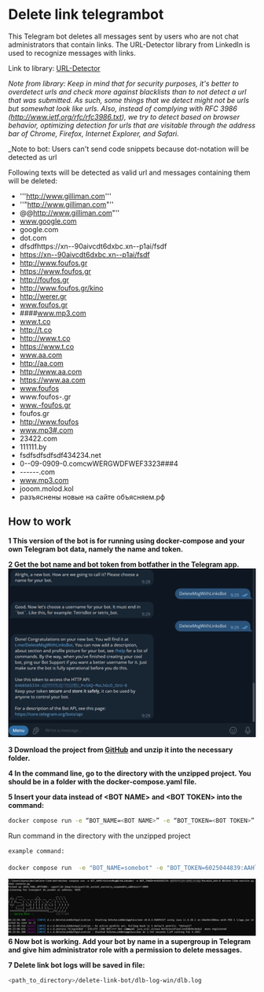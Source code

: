 # Delete link telegrambot

This Telegram bot deletes all messages sent by users who are not chat administrators that contain links. 
The URL-Detector library from LinkedIn is used to recognize messages with links.

Link to library: [URL-Detector](https://github.com/linkedin/URL-Detector/)

_Note from library: Keep in mind that for security purposes, it's better to overdetect urls and check more against blacklists than to not detect a url that was submitted. As such, some things that we detect might not be urls but somewhat look like urls. Also, instead of complying with RFC 3986 (http://www.ietf.org/rfc/rfc3986.txt), we try to detect based on browser behavior, optimizing detection for urls that are visitable through the address bar of Chrome, Firefox, Internet Explorer, and Safari._

_Note to bot: Users can't send code snippets because dot-notation will be detected as url  

Following texts will be detected as valid url and messages containing them will be deleted:
* '''http://www.gilliman.com'''
* ''"http://www.gilliman.com"''
* @@http://www.gilliman.com"''
* www.google.com
* google.com
* dot.com
* dfsdfhttps://xn--90aivcdt6dxbc.xn--p1ai/fsdf
* https://xn--90aivcdt6dxbc.xn--p1ai/fsdf
* http://www.foufos.gr
* https://www.foufos.gr
* http://foufos.gr
* http://www.foufos.gr/kino
* http://werer.gr
* www.foufos.gr
* ####www.mp3.com
* www.t.co
* http://t.co
* http://www.t.co
* https://www.t.co
* www.aa.com
* http://aa.com
* http://www.aa.com
* https://www.aa.com
* www.foufos
* www.foufos-.gr
* www.-foufos.gr
* foufos.gr
* http://www.foufos
* www.mp3#.com
* 23422.com
* 111111.by
* fsdfsdfsdfsdf434234.net
* 0--09-0909-0.comcwWERGWDFWEF3323###4
* ------.com
* www.mp3.com
* jooom.molod.kol
* разъяснены новые на сайте объясняем.рф

## How to work
__1 This version of the bot is for running using docker-compose and your own Telegram bot data, namely the name and token.__

__2 Get the bot name and bot token from botfather in the Telegram app.__
![img.png](img.png)


__3 Download the project from [GitHub](https://github.com) and unzip it into the necessary folder.__

__4 In the command line, go to the directory with the unzipped project. You should be in a folder with the docker-compose.yaml file.__

__5 Insert your data instead of \<BOT NAME> and \<BOT TOKEN> into the command:__
```bash
docker compose run -e “BOT_NAME=<BOT NAME>” -e “BOT_TOKEN=<BOT TOKEN>” delete-link-service python console.py__
```
Run command in the directory with the unzipped project
```bash
example command:

docker compose run  -e "BOT_NAME=somebot" -e "BOT_TOKEN=6025044839:AAHlPLJzljjDQ2ggr1qhsBAldQCJe3SnhJI" delete-link-service python console.py
```
![img_1.png](img_1.png)
__6 Now bot is working. Add your bot by name in a supergroup in Telegram and give him administrator role with a permission to delete messages.__

__7 Delete link bot logs will be saved in file:__
```bash
<path_to_directory>/delete-link-bot/dlb-log-win/dlb.log
```